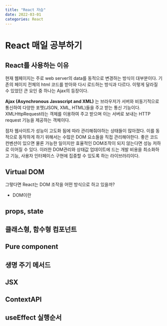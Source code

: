 ```yaml
---
title: "React 자습"
date: 2022-03-01
categories: React
---
```


# React 매일 공부하기

## React를 사용하는 이유

현재 웹페이지는 주로 web server의 data를 동적으로 변경하는 방식이 대부분이다. 기존의 페이지 전체의 html 코드를 받아와 다시 로드하는 방식과 다르다. 이렇게 달라질 수 있었던 큰 요인 중 하나는 Ajax의 등장이다.

**Ajax (Asynchronous Javascript and XML)** 는 브라우저가 서버와 비동기적으로 통신하여 다양한 포멧(JSON, XML, HTML)들을 주고 받는 통신 기능이다. XMLHttpRequest라는 객체를 이용하여 주고 받으며 이는 서버로 보내는 HTTP request 기능을 제공하는 객체이다.

점차 웹사이트가 성능이 고도화 됨에 따라 관리해줘야하는 상태들이 많아졌다. 이를 동적으로 동작하게 하기 위해서는 수많은 DOM 요소들을 직접 관리해야한다. 좋은 코드 컨벤션이 있으면 물론 가능한 일이지만 효율적인 DOM조작이 되지 않는다면 성능 저하로 이어질 수 있다. 이러한 DOM관리와 상태값 업데이트에 드는 개발 비용을 최소화하고 기능, 사용자 인터페이스 구현에 집중할 수 있도록 하는 라이브러리이다.

## Virtual DOM

그렇다면 React는 DOM 조작을 어떤 방식으로 하고 있을까?

- DOM이란

## props, state

## 클래스형, 함수형 컴포넌트

## Pure component

## 생명 주기 메서드

## JSX

## ContextAPI

## useEffect 실행순서
